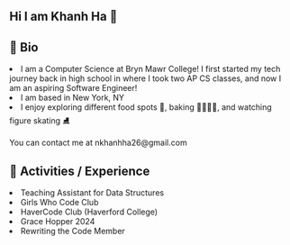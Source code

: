 ## Hi I am Khanh Ha 👋
<h2>🚀 Bio </h2>
  <li>
    I am a Computer Science at Bryn Mawr College! I first started my tech journey back in high school in where I took two AP CS classes, and now I am an aspiring Software Engineer!
  </li>
  <li>I am based in New York, NY</li>
  <li>I enjoy exploring different food spots 🥐, baking 👩🏻‍🍳🍰, and watching figure skating ⛸️</li>
  </br>
You can contact me at <bold>nkhanhha26@gmail.com

<h2>🚀 Activities / Experience</h2>
<li>Teaching Assistant for Data Structures</li>
<li>Girls Who Code Club</li>
<li>HaverCode Club (Haverford College)</li>
<li>Grace Hopper 2024</li>
<li>Rewriting the Code Member</li>
